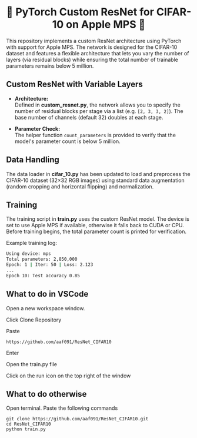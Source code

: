 <h1 style="text-align: center;">🍏 PyTorch Custom ResNet for CIFAR-10 on Apple MPS 🍏</h1>

This repository implements a custom ResNet architecture using PyTorch with support for Apple MPS. The network is designed for the CIFAR-10 dataset and features a flexible architecture that lets you vary the number of layers (via residual blocks) while ensuring the total number of trainable parameters remains below 5 million.

## Custom ResNet with Variable Layers

- **Architecture:**  
  Defined in **custom_resnet.py**, the network allows you to specify the number of residual blocks per stage via a list (e.g. `[2, 3, 3, 2]`). The base number of channels (default 32) doubles at each stage.

- **Parameter Check:**  
  The helper function `count_parameters` is provided to verify that the model's parameter count is below 5 million.

## Data Handling

The data loader in **cifar_10.py** has been updated to load and preprocess the CIFAR-10 dataset (32×32 RGB images) using standard data augmentation (random cropping and horizontal flipping) and normalization.

## Training

The training script in **train.py** uses the custom ResNet model. The device is set to use Apple MPS if available, otherwise it falls back to CUDA or CPU. Before training begins, the total parameter count is printed for verification.

Example training log:
```sh
Using device: mps
Total parameters: 2,850,000
Epoch: 1 | Iter: 50 | Loss: 2.123
...
Epoch 10: Test accuracy 0.85
```

## What to do in VSCode
Open a new workspace window.

Click Clone Repository

Paste 

```
https://github.com/aaf091/ResNet_CIFAR10
```

Enter

Open the train.py file

Click on the run icon on the top right of the window

## What to do otherwise
Open terminal.
Paste the following commands
```
git clone https://github.com/aaf091/ResNet_CIFAR10.git
cd ResNet_CIFAR10
python train.py
```
